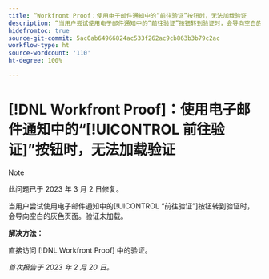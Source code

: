 ```yaml
---
title: “Workfront Proof：使用电子邮件通知中的“前往验证”按钮时，无法加载验证
description: “当用户尝试使用电子邮件通知中的“前往验证”按钮转到验证时，会导向空白的灰色页面。验证未加载。”
hidefromtoc: true
source-git-commit: 5ac0ab64966824ac533f262ac9cb863b3b79c2ac
workflow-type: ht
source-wordcount: '110'
ht-degree: 100%

---
```



# [!DNL Workfront Proof]：使用电子邮件通知中的“[!UICONTROL 前往验证]”按钮时，无法加载验证

>[!NOTE]
>
>此问题已于 2023 年 3 月 2 日修复。

当用户尝试使用电子邮件通知中的[!UICONTROL “前往验证”]按钮转到验证时，会导向空白的灰色页面。验证未加载。

**解决方法：**

直接访问 [!DNL Workfront Proof] 中的验证。

_首次报告于 2023 年 2 月 20 日。_

